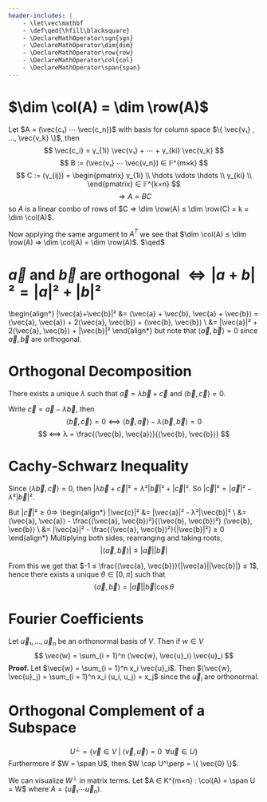 ```yaml
---
header-includes: |
    - \let\vec\mathbf
    - \def\qed{\hfill\blacksquare}
    - \DeclareMathOperator\sgn{sgn}
    - \DeclareMathOperator\dim{dim}
    - \DeclareMathOperator\row{row}
    - \DeclareMathOperator\col{col}
    - \DeclareMathOperator\span{span}
---
```


# $\dim \col(A) = \dim \row(A)$

Let $A = (\vec{c₁} ⋯ \vec{c_n})$ with basis for column space $\{ \vec{v₁} , …, \vec{v_k} \}$, then
$$ \vec{c_i} = γ_{1i} \vec{v₁} + ⋯ + γ_{ki} \vec{v_k} $$
$$ B := (\vec{v₁} ⋯ \vec{v_n}) ∈ 𝔽^{m×k} $$
$$ C := (γ_{ij}) = \begin{pmatrix}
γ_{1i} \\
\hdots \vdots \hdots \\
γ_{ki} \\
\end{pmatrix} ∈ 𝔽^{k×n} $$
$$ ⇒ A = BC $$
so $A$ is a linear combo of rows of $C ⇒ \dim \row(A) ≤ \dim \row(C) = k = \dim \col(A)$.

Now applying the same argument to $A^T$ we see that $\dim \col(A) ≤ \dim \row(A) ⇒ \dim \col(A) = \dim \row(A)$. $\qed$

# $\vec{a}$ and $\vec{b}$ are orthogonal $⇔ |a+b|² = |a|² + |b|²$

\begin{align*}
|\vec{a}+\vec{b}|² &= ⟨\vec{a} + \vec{b}, \vec{a} + \vec{b}⟩ = ⟨\vec{a}, \vec{a}⟩ + 2⟨\vec{a}, \vec{b}⟩ + ⟨\vec{b}, \vec{b}⟩ \\
    &= |\vec{a}|² + 2⟨\vec{a}, \vec{b}⟩ + |\vec{b}|²
\end{align*}
but note that $⟨\vec{a}, \vec{b}⟩ = 0$ since $\vec{a}, \vec{b}$ are orthogonal.

# Orthogonal Decomposition

There exists a unique $λ$ such that $\vec{a} = λ\vec{b} + \vec{c}$ and $⟨\vec{b}, \vec{c}⟩ = 0$.

Write $\vec{c} = \vec{a} - λ\vec{b}$, then
$$ ⟨\vec{b}, \vec{c}⟩ = 0 ⟺ ⟨\vec{b}, \vec{a}⟩ - λ⟨\vec{b}, \vec{b}⟩ = 0 $$
$$ ⟺ λ = \frac{⟨\vec{b}, \vec{a}⟩}{⟨\vec{b}, \vec{b}⟩} $$

# Cachy-Schwarz Inequality

Since $⟨λ\vec{b}, \vec{c}⟩ = 0$, then $|λ\vec{b} + \vec{c}|² = λ²|\vec{b}|² + |\vec{c}|²$. So $|\vec{c}|² = |\vec{a}|² - λ²|\vec{b}|²$.

But $|\vec{c}|² ≥ 0 ⇒$
\begin{align*}
|\vec{c}|² &= |\vec{a}|² - λ²|\vec{b}|² \\
    &= ⟨\vec{a}, \vec{a}⟩ - \frac{⟨\vec{a}, \vec{b}⟩²}{⟨\vec{b}, \vec{b}⟩²} ⟨\vec{b}, \vec{b}⟩ \\
    &= |\vec{a}|² - \frac{⟨\vec{a}, \vec{b}⟩²}{|\vec{b}|²} ≥ 0
\end{align*}
Multiplying both sides, rearranging and taking roots,
$$ |⟨\vec{a}, \vec{b}⟩| ≤ |\vec{a}| |\vec{b}| $$

From this we get that $-1 ≤ \frac{⟨\vec{a}, \vec{b}⟩}{|\vec{a}||\vec{b}|} ≤ 1$, hence there exists a unique $θ ∈ [0, π]$ such that
$$ ⟨\vec{a}, \vec{b}⟩ = |\vec{a}| |\vec{b}| \cos θ $$

# Fourier Coefficients

Let $\vec{u}₁, …, \vec{u}_n$ be an orthonormal basis of $V$. Then if $w ∈ V$
$$ \vec{w} = \sum_{i = 1}^n ⟨\vec{w}, \vec{u}_i⟩ \vec{u}_i $$
**Proof.** Let $\vec{w} = \sum_{i = 1}^n x_i \vec{u}_i$.
Then $⟨\vec{w}, \vec{u}_j⟩ = \sum_{i = 1}^n x_i ⟨u_i, u_j⟩ = x_j$ since
the $\vec{u}_i$ are orthonormal.

# Orthogonal Complement of a Subspace

$$ U^\perp = \{ \vec{v} ∈ V \; | \; ⟨\vec{v}, \vec{u}⟩ = 0 \;\; ∀\vec{u} ∈ U \} $$
Furthermore if $W = \span U$, then $W \cap U^\perp = \{ \vec{0} \}$.

We can visualize $W^\perp$ in matrix terms. Let $A ∈ K^{m×n} : \col(A) = \span U = W$
where $A = (\vec{u}₁ ⋯ \vec{u}_n)$.

